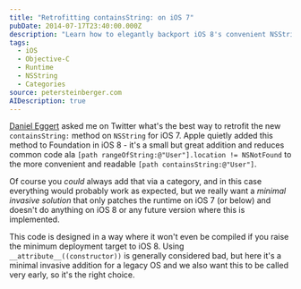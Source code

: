 ```yaml
---
title: "Retrofitting containsString: on iOS 7"
pubDate: 2014-07-17T23:40:00.000Z
description: "Learn how to elegantly backport iOS 8's convenient NSString containsString: method to iOS 7 with minimal code and maximum compatibility. I present a clean implementation that uses the Objective-C runtime to conditionally add this method only on iOS 7 devices, ensuring it won't conflict with Apple's native implementation on newer systems. This technique demonstrates how to safely extend foundation classes with future APIs while maintaining forward compatibility, using function attributes to optimize compilation when targeting newer iOS versions."
tags:
  - iOS
  - Objective-C
  - Runtime
  - NSString
  - Categories
source: petersteinberger.com
AIDescription: true
---
```


[Daniel Eggert](https://twitter.com/danielboedewadt) asked me on Twitter what's the best way to retrofit the new `containsString:` method on `NSString` for iOS 7. Apple quietly added this method to Foundation in iOS 8 - it's a small but great addition and reduces common code ala `[path rangeOfString:@"User"].location != NSNotFound` to the more convenient and readable `[path containsString:@"User"]`. 

Of course you *could* always add that via a category, and in this case everything would probably work as expected, but we really want a *minimal invasive solution* that only patches the runtime on iOS 7 (or below) and doesn't do anything on iOS 8 or any future version where this is implemented.

<script src="https://gist.github.com/steipete/e27db036126f9261092e.js"></script>

This code is designed in a way where it won't even be compiled if you raise the minimum deployment target to iOS 8. Using `__attribute__((constructor))` is generally considered bad, but here it's a minimal invasive addition for a legacy OS and we also want this to be called very early, so it's the right choice.